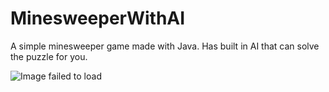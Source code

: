 # MinesweeperWithAI
A simple minesweeper game made with Java. Has built in AI that can solve the puzzle for you.

![Image failed to load](https://ibb.co/KjXX3pm)

